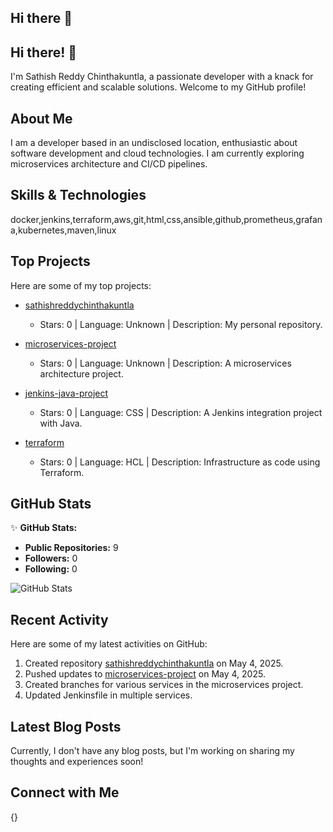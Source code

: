 ## Hi there 👋
## Hi there! 👋

I'm Sathish Reddy Chinthakuntla, a passionate developer with a knack for creating efficient and scalable solutions. Welcome to my GitHub profile!

## About Me

I am a developer based in an undisclosed location, enthusiastic about software development and cloud technologies. I am currently exploring microservices architecture and CI/CD pipelines.

## Skills & Technologies

docker,jenkins,terraform,aws,git,html,css,ansible,github,prometheus,grafana,kubernetes,maven,linux

## Top Projects

Here are some of my top projects:

- [sathishreddychinthakuntla](https://github.com/sathishreddychinthakuntla/sathishreddychinthakuntla)
  - Stars: 0 | Language: Unknown | Description: My personal repository.

- [microservices-project](https://github.com/sathishreddychinthakuntla/microservices-project)
  - Stars: 0 | Language: Unknown | Description: A microservices architecture project.

- [jenkins-java-project](https://github.com/sathishreddychinthakuntla/jenkins-java-project)
  - Stars: 0 | Language: CSS | Description: A Jenkins integration project with Java.

- [terraform](https://github.com/sathishreddychinthakuntla/terraform)
  - Stars: 0 | Language: HCL | Description: Infrastructure as code using Terraform.

## GitHub Stats

✨ **GitHub Stats:**

- **Public Repositories:** 9
- **Followers:** 0
- **Following:** 0

![GitHub Stats](https://github-readme-stats.vercel.app/api?username=sathishreddychinthakuntla&show_icons=true&theme=radical)

## Recent Activity

Here are some of my latest activities on GitHub:

1. Created repository [sathishreddychinthakuntla](https://github.com/sathishreddychinthakuntla/sathishreddychinthakuntla) on May 4, 2025.
2. Pushed updates to [microservices-project](https://github.com/sathishreddychinthakuntla/microservices-project) on May 4, 2025.
3. Created branches for various services in the microservices project.
4. Updated Jenkinsfile in multiple services.

## Latest Blog Posts

Currently, I don't have any blog posts, but I'm working on sharing my thoughts and experiences soon!

## Connect with Me

{}
<!--## Hi there! 👋

I'm **Sathish Reddy Chinthakuntla**, a passionate developer with a knack for creating efficient and scalable applications. I love exploring new technologies and building projects that make a difference. Let's connect and collaborate!

## About Me

I'm a software developer based in an undisclosed location. I enjoy working on various projects that challenge my skills and push my limits. I currently have a strong interest in microservices architecture and cloud technologies.

## Skills & Technologies

docker,git,jenkins,terraform,react,html,css,aws,github,githubactions,maven,kubernetes,linux,prometheus,grafana,ansible

## Top Projects

- [sathishreddychinthakuntla](https://github.com/sathishreddychinthakuntla/sathishreddychinthakuntla) - A personal repository showcasing my development journey. **Stars:** 0 | **Language:** Not specified
- [microservices-project](https://github.com/sathishreddychinthakuntla/microservices-project) - A project implementing microservices architecture with various services. **Stars:** 0 | **Language:** Not specified
- [jenkins-java-project](https://github.com/sathishreddychinthakuntla/jenkins-java-project) - A Jenkins project for CI/CD processes. **Stars:** 0 | **Language:** CSS
- [terraform](https://github.com/sathishreddychinthakuntla/terraform) - Infrastructure as code using Terraform. **Stars:** 0 | **Language:** HCL
- [paytmcode](https://github.com/sathishreddychinthakuntla/paytmcode) - A codebase for a payment integration project. **Stars:** 0 | **Language:** Not specified

## GitHub Stats

🌟 **Public Repositories:** 9  
👥 **Followers:** 0  
🔗 **Following:** 0  
![GitHub Stats](https://github-readme-stats.vercel.app/api?username=sathishreddychinthakuntla&show_icons=true&hide_title=true)

## Recent Activity

- **Created** repository [sathishreddychinthakuntla](https://github.com/sathishreddychinthakuntla/sathishreddychinthakuntla) on 2025-05-04
- **Pushed** updates to [microservices-project](https://github.com/sathishreddychinthakuntla/microservices-project) on 2025-05-04
- **Updated** Jenkinsfile in [microservices-project](https://github.com/sathishreddychinthakuntla/microservices-project) on 2025-05-04

## Latest Blog Posts

Currently, I don't have any blog posts to share. Stay tuned for updates!

## Connect with Me

{}
**sathishreddychinthakuntla/sathishreddychinthakuntla** is a ✨ _special_ ✨ repository because its `README.md` (this file) appears on your GitHub profile.

Here are some ideas to get you started:

- 🔭 I’m currently working on ...
- 🌱 I’m currently learning ...
- 👯 I’m looking to collaborate on ...
- 🤔 I’m looking for help with ...
- 💬 Ask me about ...
- 📫 How to reach me: ...
- 😄 Pronouns: ...
- ⚡ Fun fact: ...
-->
